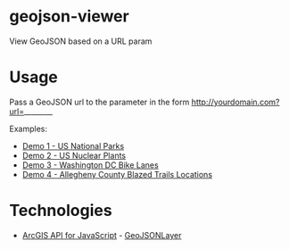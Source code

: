 geojson-viewer
==============

View GeoJSON based on a URL param

Usage
=====
Pass a GeoJSON url to the parameter in the form http://yourdomain.com?url=________ 

Examples:

* [Demo 1 - US National Parks](http://gavinr.github.io/geojson-viewer/?url=http://services1.arcgis.com/g2TonOxuRkIqSOFx/arcgis/rest/services/US_National_Parks/FeatureServer/0/query?where=1%3D1&objectIds=&time=&geometry=&geometryType=esriGeometryEnvelope&inSR=&spatialRel=esriSpatialRelIntersects&distance=&units=esriSRUnit_Meter&outFields=*&returnGeometry=true&maxAllowableOffset=&geometryPrecision=&outSR=4326&returnIdsOnly=false&returnCountOnly=false&returnExtentOnly=false&orderByFields=&groupByFieldsForStatistics=&outStatistics=&resultOffset=&resultRecordCount=&returnZ=false&returnM=false&quantizationParameters=&f=pgeojson&token=)
* [Demo 2 - US Nuclear Plants](http://gavinr.github.io/geojson-viewer/?url=https://raw.githubusercontent.com/gavinr/usa-nuclear-energy-plants/master/usa-nuclear-energy-plants.geojson)
* [Demo 3 - Washington DC Bike Lanes](http://gavinr.github.io/geojson-viewer/?url=https://rawgit.com/Esri/geojson-layer-js/master/data/dc-bike-lanes.json)
* [Demo 4 - Allegheny County Blazed Trails Locations](http://gavinr.github.io/geojson-viewer/?url=http://openac-alcogis.opendata.arcgis.com/datasets/d3b0c229af014912a957c6b9a1e46a50_0.geojson)

Technologies
============
  * [ArcGIS API for JavaScript](https://developers.arcgis.com/javascript/) - [GeoJSONLayer](https://developers.arcgis.com/javascript/latest/api-reference/esri-layers-GeoJSONLayer.html#)
